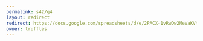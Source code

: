 ```yaml
---
permalink: s42/g4
layout: redirect
redirect: https://docs.google.com/spreadsheets/d/e/2PACX-1vRwDw2MeVaKVtdrU8CWz5z3NnPspZtyE2spl-ep4UTkSGCRmJWQuPJ_OiqCG4dxiBx9muBeneuSfZo8/pubhtml
owner: truffles
---
```

